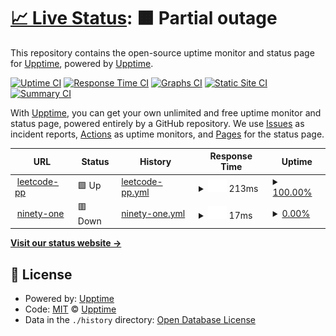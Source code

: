 # [📈 Live Status](https://upptime.github.io/upptime): <!--live status--> **🟧 Partial outage**

This repository contains the open-source uptime monitor and status page for [Upptime](https://upptime.js.org), powered by [Upptime](https://github.com/upptime/upptime).

[![Uptime CI](https://github.com/azl397985856/leetcode-pp-available/workflows/Uptime%20CI/badge.svg)](https://github.com/azl397985856/leetcode-pp-available/actions?query=workflow%3A%22Uptime+CI%22)
[![Response Time CI](https://github.com/azl397985856/leetcode-pp-available/workflows/Response%20Time%20CI/badge.svg)](https://github.com/azl397985856/leetcode-pp-available/actions?query=workflow%3A%22Response+Time+CI%22)
[![Graphs CI](https://github.com/azl397985856/leetcode-pp-available/workflows/Graphs%20CI/badge.svg)](https://github.com/azl397985856/leetcode-pp-available/actions?query=workflow%3A%22Graphs+CI%22)
[![Static Site CI](https://github.com/azl397985856/leetcode-pp-available/workflows/Static%20Site%20CI/badge.svg)](https://github.com/azl397985856/leetcode-pp-available/actions?query=workflow%3A%22Static+Site+CI%22)
[![Summary CI](https://github.com/azl397985856/leetcode-pp-available/workflows/Summary%20CI/badge.svg)](https://github.com/azl397985856/leetcode-pp-available/actions?query=workflow%3A%22Summary+CI%22)

With [Upptime](https://upptime.js.org), you can get your own unlimited and free uptime monitor and status page, powered entirely by a GitHub repository. We use [Issues](https://github.com/upptime/upptime/issues) as incident reports, [Actions](https://github.com/azl397985856/leetcode-pp-available/actions) as uptime monitors, and [Pages](https://upptime.github.io/upptime) for the status page.

<!--start: status pages-->
<!-- This summary is generated by Upptime (https://github.com/upptime/upptime) -->
<!-- Do not edit this manually, your changes will be overwritten -->
<!-- prettier-ignore -->
| URL | Status | History | Response Time | Uptime |
| --- | ------ | ------- | ------------- | ------ |
| <img alt="" src="https://favicons.githubusercontent.com/leetcode-solution.cn" height="13"> [leetcode-pp](https://leetcode-solution.cn/) | 🟩 Up | [leetcode-pp.yml](https://github.com/azl397985856/leetcode-pp-available/commits/HEAD/history/leetcode-pp.yml) | <details><summary><img alt="Response time graph" src="./graphs/leetcode-pp/response-time-week.png" height="20"> 213ms</summary><br><a href="https://lucifer.ren/history/leetcode-pp"><img alt="Response time 213" src="https://img.shields.io/endpoint?url=https%3A%2F%2Fraw.githubusercontent.com%2Fazl397985856%2Fleetcode-pp-available%2FHEAD%2Fapi%2Fleetcode-pp%2Fresponse-time.json"></a><br><a href="https://lucifer.ren/history/leetcode-pp"><img alt="24-hour response time 213" src="https://img.shields.io/endpoint?url=https%3A%2F%2Fraw.githubusercontent.com%2Fazl397985856%2Fleetcode-pp-available%2FHEAD%2Fapi%2Fleetcode-pp%2Fresponse-time-day.json"></a><br><a href="https://lucifer.ren/history/leetcode-pp"><img alt="7-day response time 213" src="https://img.shields.io/endpoint?url=https%3A%2F%2Fraw.githubusercontent.com%2Fazl397985856%2Fleetcode-pp-available%2FHEAD%2Fapi%2Fleetcode-pp%2Fresponse-time-week.json"></a><br><a href="https://lucifer.ren/history/leetcode-pp"><img alt="30-day response time 213" src="https://img.shields.io/endpoint?url=https%3A%2F%2Fraw.githubusercontent.com%2Fazl397985856%2Fleetcode-pp-available%2FHEAD%2Fapi%2Fleetcode-pp%2Fresponse-time-month.json"></a><br><a href="https://lucifer.ren/history/leetcode-pp"><img alt="1-year response time 213" src="https://img.shields.io/endpoint?url=https%3A%2F%2Fraw.githubusercontent.com%2Fazl397985856%2Fleetcode-pp-available%2FHEAD%2Fapi%2Fleetcode-pp%2Fresponse-time-year.json"></a></details> | <details><summary><a href="https://lucifer.ren/history/leetcode-pp">100.00%</a></summary><a href="https://lucifer.ren/history/leetcode-pp"><img alt="All-time uptime 100.00%" src="https://img.shields.io/endpoint?url=https%3A%2F%2Fraw.githubusercontent.com%2Fazl397985856%2Fleetcode-pp-available%2FHEAD%2Fapi%2Fleetcode-pp%2Fuptime.json"></a><br><a href="https://lucifer.ren/history/leetcode-pp"><img alt="24-hour uptime 100.00%" src="https://img.shields.io/endpoint?url=https%3A%2F%2Fraw.githubusercontent.com%2Fazl397985856%2Fleetcode-pp-available%2FHEAD%2Fapi%2Fleetcode-pp%2Fuptime-day.json"></a><br><a href="https://lucifer.ren/history/leetcode-pp"><img alt="7-day uptime 100.00%" src="https://img.shields.io/endpoint?url=https%3A%2F%2Fraw.githubusercontent.com%2Fazl397985856%2Fleetcode-pp-available%2FHEAD%2Fapi%2Fleetcode-pp%2Fuptime-week.json"></a><br><a href="https://lucifer.ren/history/leetcode-pp"><img alt="30-day uptime 100.00%" src="https://img.shields.io/endpoint?url=https%3A%2F%2Fraw.githubusercontent.com%2Fazl397985856%2Fleetcode-pp-available%2FHEAD%2Fapi%2Fleetcode-pp%2Fuptime-month.json"></a><br><a href="https://lucifer.ren/history/leetcode-pp"><img alt="1-year uptime 100.00%" src="https://img.shields.io/endpoint?url=https%3A%2F%2Fraw.githubusercontent.com%2Fazl397985856%2Fleetcode-pp-available%2FHEAD%2Fapi%2Fleetcode-pp%2Fuptime-year.json"></a></details>
| <img alt="" src="https://favicons.githubusercontent.com/leetcode-solution.cn" height="13"> [ninety-one](https://leetcode-solution.cn/91) | 🟥 Down | [ninety-one.yml](https://github.com/azl397985856/leetcode-pp-available/commits/HEAD/history/ninety-one.yml) | <details><summary><img alt="Response time graph" src="./graphs/ninety-one/response-time-week.png" height="20"> 17ms</summary><br><a href="https://lucifer.ren/history/ninety-one"><img alt="Response time 17" src="https://img.shields.io/endpoint?url=https%3A%2F%2Fraw.githubusercontent.com%2Fazl397985856%2Fleetcode-pp-available%2FHEAD%2Fapi%2Fninety-one%2Fresponse-time.json"></a><br><a href="https://lucifer.ren/history/ninety-one"><img alt="24-hour response time 17" src="https://img.shields.io/endpoint?url=https%3A%2F%2Fraw.githubusercontent.com%2Fazl397985856%2Fleetcode-pp-available%2FHEAD%2Fapi%2Fninety-one%2Fresponse-time-day.json"></a><br><a href="https://lucifer.ren/history/ninety-one"><img alt="7-day response time 17" src="https://img.shields.io/endpoint?url=https%3A%2F%2Fraw.githubusercontent.com%2Fazl397985856%2Fleetcode-pp-available%2FHEAD%2Fapi%2Fninety-one%2Fresponse-time-week.json"></a><br><a href="https://lucifer.ren/history/ninety-one"><img alt="30-day response time 17" src="https://img.shields.io/endpoint?url=https%3A%2F%2Fraw.githubusercontent.com%2Fazl397985856%2Fleetcode-pp-available%2FHEAD%2Fapi%2Fninety-one%2Fresponse-time-month.json"></a><br><a href="https://lucifer.ren/history/ninety-one"><img alt="1-year response time 17" src="https://img.shields.io/endpoint?url=https%3A%2F%2Fraw.githubusercontent.com%2Fazl397985856%2Fleetcode-pp-available%2FHEAD%2Fapi%2Fninety-one%2Fresponse-time-year.json"></a></details> | <details><summary><a href="https://lucifer.ren/history/ninety-one">0.00%</a></summary><a href="https://lucifer.ren/history/ninety-one"><img alt="All-time uptime 0.00%" src="https://img.shields.io/endpoint?url=https%3A%2F%2Fraw.githubusercontent.com%2Fazl397985856%2Fleetcode-pp-available%2FHEAD%2Fapi%2Fninety-one%2Fuptime.json"></a><br><a href="https://lucifer.ren/history/ninety-one"><img alt="24-hour uptime 0.00%" src="https://img.shields.io/endpoint?url=https%3A%2F%2Fraw.githubusercontent.com%2Fazl397985856%2Fleetcode-pp-available%2FHEAD%2Fapi%2Fninety-one%2Fuptime-day.json"></a><br><a href="https://lucifer.ren/history/ninety-one"><img alt="7-day uptime 0.00%" src="https://img.shields.io/endpoint?url=https%3A%2F%2Fraw.githubusercontent.com%2Fazl397985856%2Fleetcode-pp-available%2FHEAD%2Fapi%2Fninety-one%2Fuptime-week.json"></a><br><a href="https://lucifer.ren/history/ninety-one"><img alt="30-day uptime 0.00%" src="https://img.shields.io/endpoint?url=https%3A%2F%2Fraw.githubusercontent.com%2Fazl397985856%2Fleetcode-pp-available%2FHEAD%2Fapi%2Fninety-one%2Fuptime-month.json"></a><br><a href="https://lucifer.ren/history/ninety-one"><img alt="1-year uptime 0.00%" src="https://img.shields.io/endpoint?url=https%3A%2F%2Fraw.githubusercontent.com%2Fazl397985856%2Fleetcode-pp-available%2FHEAD%2Fapi%2Fninety-one%2Fuptime-year.json"></a></details>

<!--end: status pages-->

[**Visit our status website →**](https://upptime.github.io/upptime)

## 📄 License

- Powered by: [Upptime](https://github.com/upptime/upptime)
- Code: [MIT](./LICENSE) © [Upptime](https://upptime.js.org)
- Data in the `./history` directory: [Open Database License](https://opendatacommons.org/licenses/odbl/1-0/)
